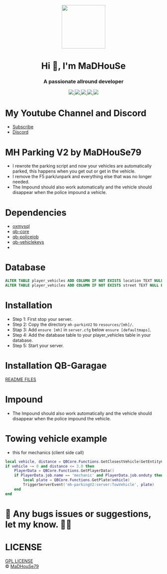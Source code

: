 <p align="center">
    <img width="140" src="https://icons.iconarchive.com/icons/iconarchive/red-orb-alphabet/128/Letter-M-icon.png" />  
    <h1 align="center">Hi 👋, I'm MaDHouSe</h1>
    <h3 align="center">A passionate allround developer </h3>    
</p>

<p align="center">
  <a href="https://github.com/MaDHouSe79/mh-parkingV2/issues">
    <img src="https://img.shields.io/github/issues/MaDHouSe79/mh-parkingV2"/> 
  </a>
  <a href="https://github.com/MaDHouSe79/mh-parkingV2/watchers">
    <img src="https://img.shields.io/github/watchers/MaDHouSe79/mh-parkingV2"/> 
  </a> 
  <a href="https://github.com/MaDHouSe79/mh-parkingV2/network/members">
    <img src="https://img.shields.io/github/forks/MaDHouSe79/mh-parkingV2"/> 
  </a>  
  <a href="https://github.com/MaDHouSe79/mh-parkingV2/stargazers">
    <img src="https://img.shields.io/github/stars/MaDHouSe79/mh-parkingV2?color=white"/> 
  </a>
  <a href="https://github.com/MaDHouSe79/mh-parkingV2/blob/main/LICENSE">
    <img src="https://img.shields.io/github/license/MaDHouSe79/mh-parkingV2?color=black"/> 
  </a>      
</p>

# My Youtube Channel and Discord
- [Subscribe](https://www.youtube.com/c/@MaDHouSe79) 
- [Discord](https://discord.gg/vJ9EukCmJQ)

# MH Parking V2 by MaDHouSe79
- I rewrote the parking script and now your vehicles are automatically parked, this happens when you get out or get in the vehicle.
- I remove the F5 park/unpark and everything else that was no longer needed.
- The Impound should also work automatically and the vehicle should disappear when the police impound a vehicle.

# Dependencies
- [oxmysql](https://github.com/overextended/oxmysql/releases/tag/v1.9.3)
- [qb-core](https://github.com/qbcore-framework/qb-core)
- [qb-policejob](https://github.com/qbcore-framework/qb-policejob)
- [qb-vehiclekeys](https://github.com/qbcore-framework/qb-vehiclekeys)
- 
# Database
```sql
ALTER TABLE player_vehicles ADD COLUMN IF NOT EXISTS location TEXT NULL DEFAULT NULL
ALTER TABLE player_vehicles ADD COLUMN IF NOT EXISTS street TEXT NULL DEFAULT NULL
```

# Installation
- Step 1: First stop your server.
- Step 2: Copy the directory `mh-parkinV2` to `resources/[mh]/`.
- Stap 3: Add `ensure [mh]` in `server.cfg` below `ensure [defaultmaps]`.
- Step 4: Add the database table to your player_vehicles table in your database.
- Step 5: Start your server.  

# Installation QB-Garagae
[README FILES](https://github.com/MaDHouSe79/mh-parkingV2/tree/main/readme)

# Impound 
- The Impound should also work automatically and the vehicle should disappear when the police impound the vehicle.

# Towing vehicle example
- this for mechanics (client side call)
```lua
local vehicle, distance = QBCore.Functions.GetClosestVehicle(GetEntityCoords(PlayerPedId()))
if vehicle ~= 0 and distance <= 3.0 then
    PlayerData = QBCore.Functions.GetPlayerData()
    if PlayerData.job.name == 'mechanic' and PlayerData.job.onduty then
        local plate = QBCore.Functions.GetPlate(vehicle)
        TriggerServerEvent('mh-parkingV2:server:TowVehicle', plate)
    end
end
```

# 🐞 Any bugs issues or suggestions, let my know. 👊😎

# LICENSE
[GPL LICENSE](./LICENSE)<br />
&copy; [MaDHouSe79](https://www.youtube.com/@MaDHouSe79)
